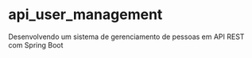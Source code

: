 # api_user_management
Desenvolvendo um sistema de gerenciamento de pessoas em API REST com Spring Boot

